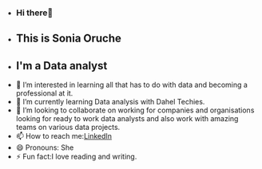 - ### Hi there👋
- ## This is Sonia Oruche
- ## I'm a Data analyst 
- 👀 I’m interested in learning all that has to do with data and becoming a professional at it.
- 🌱 I’m currently learning Data analysis with Dahel Techies.
- 💞️ I’m looking to collaborate on working for companies and organisations looking for ready to work data analysts and also work with amazing teams on various data projects.
- 📫 How to reach me:[LinkedIn](www.linkedin.com/in/sonia-oruche-15428b323)
- 😄 Pronouns: She
- ⚡ Fun fact:I love reading and writing.

